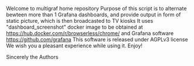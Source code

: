 Welcome to multigraf home repository
Purpose of this script is to alternate bewteen more than 1 Grafana dashboards, and provide output in form of static picture, which is then broadcasted to TV kiosks
It  uses  "dashboard_screenshot" docker image to be obtained at https://hub.docker.com/r/browserless/chrome/  and Grafana software https://github.com/grafana
This software is released under AGPLv3 license
We wish you a pleasant experience while using it. Enjoy!

Sincerely 
the Authors
